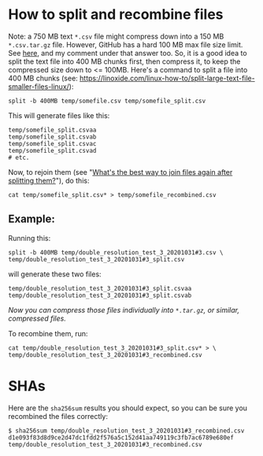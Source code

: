 
# How to split and recombine files

Note: a 750 MB text `*.csv` file might compress down into a 150 MB `*.csv.tar.gz` file. However, GitHub has a hard 100 MB max file size limit. See [here](https://stackoverflow.com/a/59479166/4561887), and my comment under that answer too. So, it is a good idea to split the text file into 400 MB chunks first, then compress it, to keep the compressed size down to <= 100MB. Here's a command to split a file into 400 MB chunks (see: https://linoxide.com/linux-how-to/split-large-text-file-smaller-files-linux/):

    split -b 400MB temp/somefile.csv temp/somefile_split.csv

This will generate files like this:

    temp/somefile_split.csvaa
    temp/somefile_split.csvab
    temp/somefile_split.csvac
    temp/somefile_split.csvad
    # etc.

Now, to rejoin them (see "[What's the best way to join files again after splitting them?](https://unix.stackexchange.com/q/24630/114401)"), do this:

    cat temp/somefile_split.csv* > temp/somefile_recombined.csv

## Example:

Running this:

    split -b 400MB temp/double_resolution_test_3_20201031#3.csv \
    temp/double_resolution_test_3_20201031#3_split.csv

will generate these two files:

    temp/double_resolution_test_3_20201031#3_split.csvaa
    temp/double_resolution_test_3_20201031#3_split.csvab

_Now you can compress those files individually into `*.tar.gz`, or similar, compressed files._

To recombine them, run:

    cat temp/double_resolution_test_3_20201031#3_split.csv* > \
    temp/double_resolution_test_3_20201031#3_recombined.csv 


# SHAs

Here are the `sha256sum` results you should expect, so you can be sure you recombined the files correctly:

    $ sha256sum temp/double_resolution_test_3_20201031#3_recombined.csv
    d1e093f83d8d9ce2d47dc1fdd2f576a5c152d41aa749119c3fb7ac6789e680ef  temp/double_resolution_test_3_20201031#3_recombined.csv

